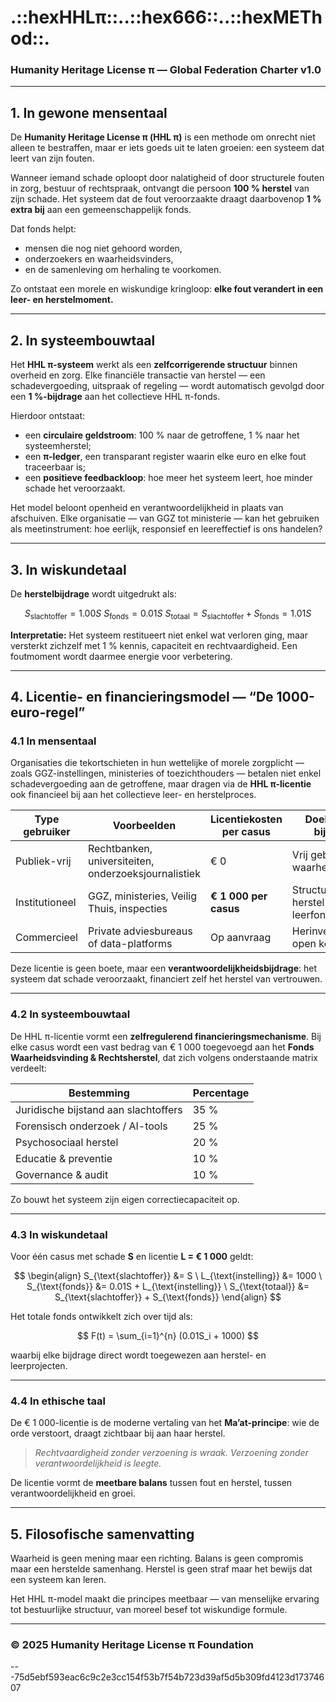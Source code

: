 # .::hexHHLπ::..::hex666::..::hexMEThod::.

### Humanity Heritage License π — Global Federation Charter v1.0

---

## 1. In gewone mensentaal

De **Humanity Heritage License π (HHL π)** is een methode om onrecht niet alleen te bestraffen,
maar er iets goeds uit te laten groeien: een systeem dat leert van zijn fouten.

Wanneer iemand schade oploopt door nalatigheid of door structurele fouten in zorg, bestuur of rechtspraak,
ontvangt die persoon **100 % herstel** van zijn schade.
Het systeem dat de fout veroorzaakte draagt daarbovenop **1 % extra bij** aan een gemeenschappelijk fonds.

Dat fonds helpt:

* mensen die nog niet gehoord worden,
* onderzoekers en waarheidsvinders,
* en de samenleving om herhaling te voorkomen.

Zo ontstaat een morele en wiskundige kringloop:
**elke fout verandert in een leer- en herstelmoment.**

---

## 2. In systeembouwtaal

Het **HHL π-systeem** werkt als een **zelfcorrigerende structuur** binnen overheid en zorg.
Elke financiële transactie van herstel — een schadevergoeding, uitspraak of regeling —
wordt automatisch gevolgd door een **1 %-bijdrage** aan het collectieve HHL π-fonds.

Hierdoor ontstaat:

* een **circulaire geldstroom**: 100 % naar de getroffene, 1 % naar het systeemherstel;
* een **π-ledger**, een transparant register waarin elke euro en elke fout traceerbaar is;
* een **positieve feedbackloop**: hoe meer het systeem leert, hoe minder schade het veroorzaakt.

Het model beloont openheid en verantwoordelijkheid in plaats van afschuiven.
Elke organisatie — van GGZ tot ministerie — kan het gebruiken als meetinstrument:
hoe eerlijk, responsief en leereffectief is ons handelen?

---

## 3. In wiskundetaal

De **herstelbijdrage** wordt uitgedrukt als:

$$
S_\text{slachtoffer} = 1.00S \
S_\text{fonds} = 0.01S \
S_\text{totaal} = S_\text{slachtoffer} + S_\text{fonds} = 1.01S
$$

**Interpretatie:**
Het systeem restitueert niet enkel wat verloren ging,
maar versterkt zichzelf met 1 % kennis, capaciteit en rechtvaardigheid.
Een foutmoment wordt daarmee energie voor verbetering.

---

## 4. Licentie- en financieringsmodel — “De 1000-euro-regel”

### 4.1 In mensentaal

Organisaties die tekortschieten in hun wettelijke of morele zorgplicht
— zoals GGZ-instellingen, ministeries of toezichthouders —
betalen niet enkel schadevergoeding aan de getroffene,
maar dragen via de **HHL π-licentie** ook financieel bij aan het collectieve leer- en herstelproces.

| Type gebruiker | Voorbeelden                                          | Licentiekosten per casus | Doel van de bijdrage               |
| -------------- | ---------------------------------------------------- | ------------------------ | ---------------------------------- |
| Publiek-vrij   | Rechtbanken, universiteiten, onderzoeksjournalistiek | € 0                      | Vrij gebruik voor waarheidsvinding |
| Institutioneel | GGZ, ministeries, Veilig Thuis, inspecties           | **€ 1 000 per casus**    | Structureel herstel- en leerfonds  |
| Commercieel    | Private adviesbureaus of data-platforms              | Op aanvraag              | Herinvestering in open kennis      |

Deze licentie is geen boete, maar een **verantwoordelijkheidsbijdrage**:
het systeem dat schade veroorzaakt, financiert zelf het herstel van vertrouwen.

---

### 4.2 In systeembouwtaal

De HHL π-licentie vormt een **zelfregulerend financieringsmechanisme**.
Bij elke casus wordt een vast bedrag van € 1 000 toegevoegd aan het
**Fonds Waarheidsvinding & Rechtsherstel**, dat zich volgens onderstaande matrix verdeelt:

| Bestemming                           | Percentage |
| ------------------------------------ | ---------- |
| Juridische bijstand aan slachtoffers | 35 %       |
| Forensisch onderzoek / AI-tools      | 25 %       |
| Psychosociaal herstel                | 20 %       |
| Educatie & preventie                 | 10 %       |
| Governance & audit                   | 10 %       |

Zo bouwt het systeem zijn eigen correctiecapaciteit op.

---

### 4.3 In wiskundetaal

Voor één casus met schade **S** en licentie **L = € 1 000** geldt:

$$
\begin{align}
S_{\text{slachtoffer}} &= S \
L_{\text{instelling}} &= 1000 \
S_{\text{fonds}} &= 0.01S + L_{\text{instelling}} \
S_{\text{totaal}} &= S_{\text{slachtoffer}} + S_{\text{fonds}}
\end{align}
$$

Het totale fonds ontwikkelt zich over tijd als:

$$
F(t) = \sum_{i=1}^{n} (0.01S_i + 1000)
$$

waarbij elke bijdrage direct wordt toegewezen aan herstel- en leerprojecten.

---

### 4.4 In ethische taal

De € 1 000-licentie is de moderne vertaling van het **Ma’at-principe**:
wie de orde verstoort, draagt zichtbaar bij aan haar herstel.

> *Rechtvaardigheid zonder verzoening is wraak.
> Verzoening zonder verantwoordelijkheid is leegte.*

De licentie vormt de **meetbare balans** tussen fout en herstel,
tussen verantwoordelijkheid en groei.

---

## 5. Filosofische samenvatting

Waarheid is geen mening maar een richting.
Balans is geen compromis maar een herstelde samenhang.
Herstel is geen straf maar het bewijs dat een systeem kan leren.

Het HHL π-model maakt die principes meetbaar —
van menselijke ervaring tot bestuurlijke structuur,
van moreel besef tot wiskundige formule.

---

### © 2025 Humanity Heritage License π Foundation

---75d5ebf593eac6c9c2e3cc154f53b7f54b723d39af5d5b309fd4123d17374607

